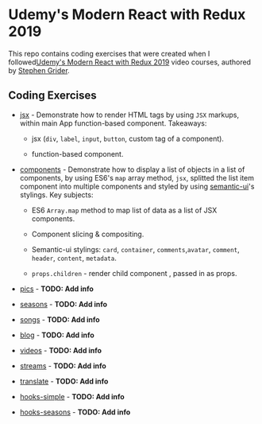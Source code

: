 # Udemy's Modern React with Redux 2019

This repo contains coding exercises that were created when I followed[Udemy's Modern React with Redux 2019](https://www.udemy.com/react-redux/learn/v4) video courses, authored by [Stephen Grider](https://github.com/stephengrider).

## Coding Exercises

- [jsx](https://github.com/WendySanarwanto/udemy-modern-react-with-redux-2019/tree/master/jsx) - Demonstrate how to render HTML tags by using `JSX` markups, within main App function-based component. Takeaways: 

    * jsx (`div`, `label`, `input`, `button`, custom tag of a component).
    
    * function-based component.

- [components](https://github.com/WendySanarwanto/udemy-modern-react-with-redux-2019/tree/master/components) - Demonstrate how to display a list of objects in a list of components, by using ES6's `map` array method, `jsx`, splitted the list item component into multiple components and styled by using [semantic-ui](https://semantic-ui.com)'s stylings. Key subjects: 

    * ES6 `Array.map` method to map list of data as a list of JSX components.

    * Component slicing & compositing.

    * Semantic-ui stylings: `card`, `container`, `comments`,`avatar`, `comment`, `header`, `content`, `metadata`.
    
    * `props.children` - render child component , passed in as props.

- [pics](https://github.com/WendySanarwanto/udemy-modern-react-with-redux-2019/tree/master/pics) - __TODO: Add info__

- [seasons](https://github.com/WendySanarwanto/udemy-modern-react-with-redux-2019/tree/master/seasons) - __TODO: Add info__

- [songs](https://github.com/WendySanarwanto/udemy-modern-react-with-redux-2019/tree/master/songs) - __TODO: Add info__

- [blog](https://github.com/WendySanarwanto/udemy-modern-react-with-redux-2019/tree/master/blog) - __TODO: Add info__

- [videos](https://github.com/WendySanarwanto/udemy-modern-react-with-redux-2019/tree/master/videos) - __TODO: Add info__

- [streams](https://github.com/WendySanarwanto/udemy-modern-react-with-redux-2019/tree/master/streams) - __TODO: Add info__

- [translate](https://github.com/WendySanarwanto/udemy-modern-react-with-redux-2019/tree/master/translate) - __TODO: Add info__

- [hooks-simple](https://github.com/WendySanarwanto/udemy-modern-react-with-redux-2019/tree/master/hooks-simple) - __TODO: Add info__

- [hooks-seasons](https://github.com/WendySanarwanto/udemy-modern-react-with-redux-2019/tree/master/hooks-seasons) - __TODO: Add info__